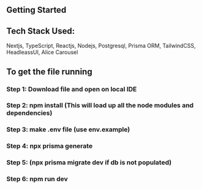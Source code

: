 ## Getting Started

## Tech Stack Used:
Nextjs, TypeScript, Reactjs, Nodejs, Postgresql, Prisma ORM, TailwindCSS, HeadleassUI, Alice Carousel

## To get the file running

### Step 1: Download file and open on local IDE

### Step 2: npm install (This will load up all the node modules and dependencies)

### Step 3: make .env file (use env.example)

### Step 4: npx prisma generate

### Step 5: (npx prisma migrate dev if db is not populated)

### Step 6: npm run dev


